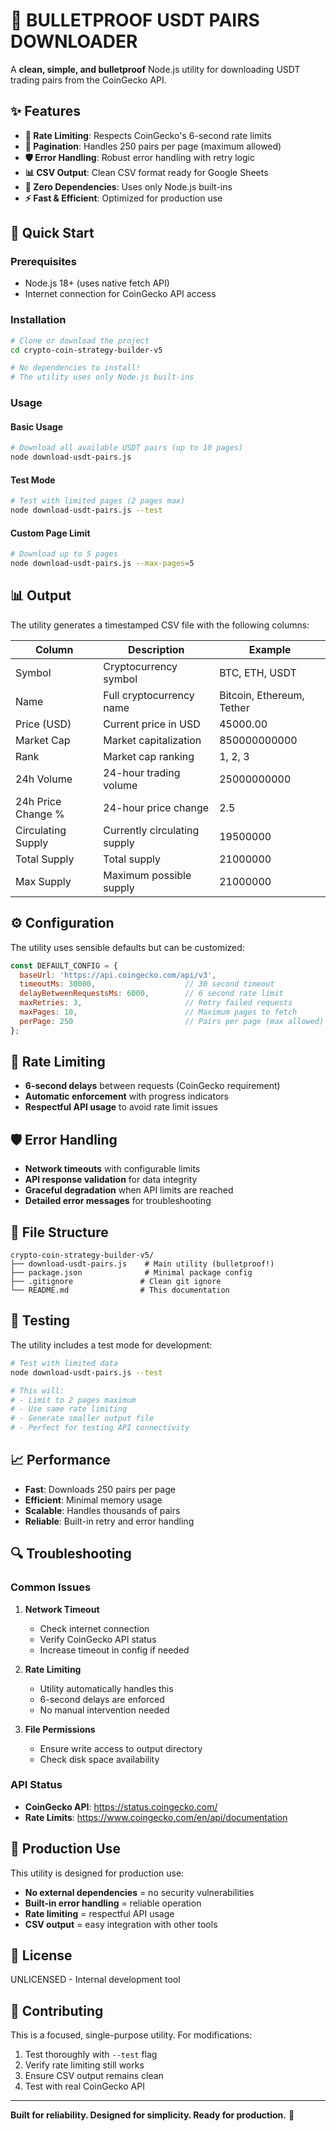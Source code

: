 # 🚀 BULLETPROOF USDT PAIRS DOWNLOADER

A **clean, simple, and bulletproof** Node.js utility for downloading USDT trading pairs from the CoinGecko API.

## ✨ Features

- **🔄 Rate Limiting**: Respects CoinGecko's 6-second rate limits
- **📄 Pagination**: Handles 250 pairs per page (maximum allowed)
- **🛡️ Error Handling**: Robust error handling with retry logic
- **📊 CSV Output**: Clean CSV format ready for Google Sheets
- **🚫 Zero Dependencies**: Uses only Node.js built-ins
- **⚡ Fast & Efficient**: Optimized for production use

## 🚀 Quick Start

### Prerequisites

- Node.js 18+ (uses native fetch API)
- Internet connection for CoinGecko API access

### Installation

```bash
# Clone or download the project
cd crypto-coin-strategy-builder-v5

# No dependencies to install!
# The utility uses only Node.js built-ins
```

### Usage

#### Basic Usage

```bash
# Download all available USDT pairs (up to 10 pages)
node download-usdt-pairs.js
```

#### Test Mode

```bash
# Test with limited pages (2 pages max)
node download-usdt-pairs.js --test
```

#### Custom Page Limit

```bash
# Download up to 5 pages
node download-usdt-pairs.js --max-pages=5
```

## 📊 Output

The utility generates a timestamped CSV file with the following columns:

| Column | Description | Example |
|--------|-------------|---------|
| Symbol | Cryptocurrency symbol | BTC, ETH, USDT |
| Name | Full cryptocurrency name | Bitcoin, Ethereum, Tether |
| Price (USD) | Current price in USD | 45000.00 |
| Market Cap | Market capitalization | 850000000000 |
| Rank | Market cap ranking | 1, 2, 3 |
| 24h Volume | 24-hour trading volume | 25000000000 |
| 24h Price Change % | 24-hour price change | 2.5 |
| Circulating Supply | Currently circulating supply | 19500000 |
| Total Supply | Total supply | 21000000 |
| Max Supply | Maximum possible supply | 21000000 |

## ⚙️ Configuration

The utility uses sensible defaults but can be customized:

```javascript
const DEFAULT_CONFIG = {
  baseUrl: 'https://api.coingecko.com/api/v3',
  timeoutMs: 30000,                    // 30 second timeout
  delayBetweenRequestsMs: 6000,        // 6 second rate limit
  maxRetries: 3,                       // Retry failed requests
  maxPages: 10,                        // Maximum pages to fetch
  perPage: 250                         // Pairs per page (max allowed)
};
```

## 🔧 Rate Limiting

- **6-second delays** between requests (CoinGecko requirement)
- **Automatic enforcement** with progress indicators
- **Respectful API usage** to avoid rate limit issues

## 🛡️ Error Handling

- **Network timeouts** with configurable limits
- **API response validation** for data integrity
- **Graceful degradation** when API limits are reached
- **Detailed error messages** for troubleshooting

## 📁 File Structure

```
crypto-coin-strategy-builder-v5/
├── download-usdt-pairs.js    # Main utility (bulletproof!)
├── package.json              # Minimal package config
├── .gitignore               # Clean git ignore
└── README.md                # This documentation
```

## 🧪 Testing

The utility includes a test mode for development:

```bash
# Test with limited data
node download-usdt-pairs.js --test

# This will:
# - Limit to 2 pages maximum
# - Use same rate limiting
# - Generate smaller output file
# - Perfect for testing API connectivity
```

## 📈 Performance

- **Fast**: Downloads 250 pairs per page
- **Efficient**: Minimal memory usage
- **Scalable**: Handles thousands of pairs
- **Reliable**: Built-in retry and error handling

## 🔍 Troubleshooting

### Common Issues

1. **Network Timeout**
   - Check internet connection
   - Verify CoinGecko API status
   - Increase timeout in config if needed

2. **Rate Limiting**
   - Utility automatically handles this
   - 6-second delays are enforced
   - No manual intervention needed

3. **File Permissions**
   - Ensure write access to output directory
   - Check disk space availability

### API Status

- **CoinGecko API**: https://status.coingecko.com/
- **Rate Limits**: https://www.coingecko.com/en/api/documentation

## 🚀 Production Use

This utility is designed for production use:

- **No external dependencies** = no security vulnerabilities
- **Built-in error handling** = reliable operation
- **Rate limiting** = respectful API usage
- **CSV output** = easy integration with other tools

## 📝 License

UNLICENSED - Internal development tool

## 🤝 Contributing

This is a focused, single-purpose utility. For modifications:

1. Test thoroughly with `--test` flag
2. Verify rate limiting still works
3. Ensure CSV output remains clean
4. Test with real CoinGecko API

---

**Built for reliability. Designed for simplicity. Ready for production.** 🚀



